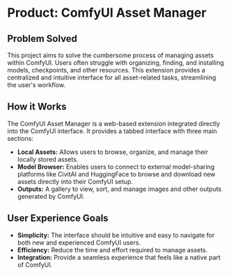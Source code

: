 # Product: ComfyUI Asset Manager

## Problem Solved
This project aims to solve the cumbersome process of managing assets within ComfyUI. Users often struggle with organizing, finding, and installing models, checkpoints, and other resources. This extension provides a centralized and intuitive interface for all asset-related tasks, streamlining the user's workflow.

## How it Works
The ComfyUI Asset Manager is a web-based extension integrated directly into the ComfyUI interface. It provides a tabbed interface with three main sections:
- **Local Assets:** Allows users to browse, organize, and manage their locally stored assets.
- **Model Browser:** Enables users to connect to external model-sharing platforms like CivitAI and HuggingFace to browse and download new assets directly into their ComfyUI setup.
- **Outputs:** A gallery to view, sort, and manage images and other outputs generated by ComfyUI.

## User Experience Goals
- **Simplicity:** The interface should be intuitive and easy to navigate for both new and experienced ComfyUI users.
- **Efficiency:** Reduce the time and effort required to manage assets.
- **Integration:** Provide a seamless experience that feels like a native part of ComfyUI.